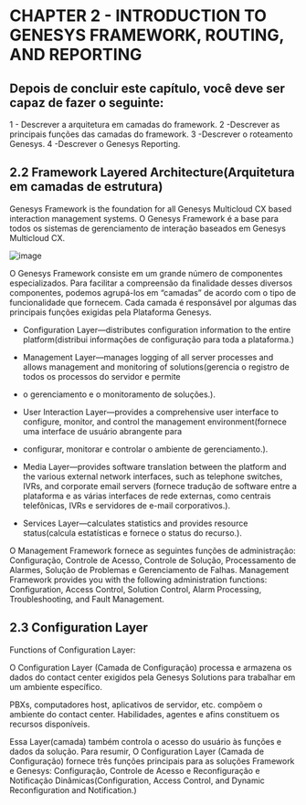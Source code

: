 # CHAPTER 2 - INTRODUCTION TO GENESYS FRAMEWORK, ROUTING, AND REPORTING

## Depois de concluir este capítulo, você deve ser capaz de fazer o seguinte:

1 - Descrever a arquitetura em camadas do framework.
2 -Descrever as principais funções das camadas do framework.
3 -Descrever o roteamento Genesys.
4 -Descrever o Genesys Reporting.


## 2.2 Framework Layered Architecture(Arquitetura em camadas de estrutura)

Genesys Framework is the foundation for all Genesys Multicloud CX based interaction management systems.
O Genesys Framework é a base para todos os sistemas de gerenciamento de interação baseados em Genesys Multicloud CX. 

![image](https://user-images.githubusercontent.com/52088444/157244500-c25ecf57-ae17-4297-897a-548b543c1c17.png)

O Genesys Framework consiste em um grande número de componentes especializados. Para facilitar a compreensão da finalidade desses diversos componentes,
podemos agrupá-los em “camadas” de acordo com o tipo de funcionalidade que fornecem. Cada camada é responsável por algumas das principais funções exigidas 
pela Plataforma Genesys.

- Configuration Layer—distributes configuration information to the entire platform(distribui informações de configuração para toda a plataforma.)

- Management Layer—manages logging of all server processes and allows management and monitoring of solutions(gerencia o registro de todos os processos do servidor e permite
-  o gerenciamento e o monitoramento de soluções.).

- User Interaction Layer—provides a comprehensive user interface to configure, monitor, and control the management environment(fornece uma interface de usuário abrangente para 
- configurar, monitorar e controlar o ambiente de gerenciamento.).

- Media Layer—provides software translation between the platform and the various external network interfaces, such as telephone switches, IVRs, and corporate email servers
(fornece tradução de software entre a plataforma e as várias interfaces de rede externas, como centrais telefônicas, IVRs e servidores de e-mail corporativos.).

- Services Layer—calculates statistics and provides resource status(calcula estatísticas e fornece o status do recurso.).

O Management Framework fornece as seguintes funções de administração: Configuração, Controle de Acesso, Controle de Solução, Processamento de Alarmes, 
Solução de Problemas e Gerenciamento de Falhas.
Management Framework provides you with the following administration functions: Configuration, Access Control, Solution Control, Alarm Processing, 
Troubleshooting, and Fault Management.

## 2.3 Configuration Layer

Functions of Configuration Layer:

O Configuration Layer (Camada de Configuração) processa e armazena os dados do contact center exigidos pela Genesys Solutions para trabalhar em um ambiente específico.

PBXs, computadores host, aplicativos de servidor, etc. compõem o ambiente do contact center. Habilidades, agentes e afins constituem os recursos disponíveis.

Essa Layer(camada) também controla o acesso do usuário às funções e dados da solução. Para resumir, O Configuration Layer (Camada de Configuração)  fornece três 
funções principais para as soluções Framework e Genesys: Configuração, Controle de Acesso e Reconfiguração e Notificação Dinâmicas(Configuration, Access Control,
and Dynamic Reconfiguration and Notification.)
